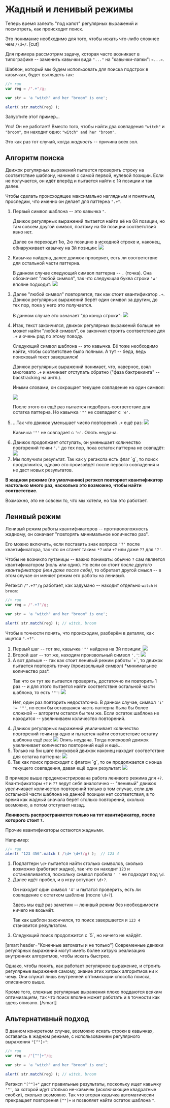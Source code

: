 # Жадный и ленивый режимы

Теперь время залезть "под капот" регулярных выражений и посмотреть, как происходит поиск.

Это понимание необходимо для того, чтобы искать что-либо сложнее чем <code class="pattern">/\d+/</code>.
[cut]

Для примера рассмотрим задачу, которая часто возникает в типографике -- заменить кавычки вида `"..."` на "кавычки-лапки": `«...»`.

Шаблон, который мы будем использовать для поиска подстрок в кавычках, будет выглядеть так:

```js
//+ run
var reg = /".+"/g;

var str = 'a "witch" and her "broom" is one';

alert( str.match(reg) );
```

Запустите этот пример... 

Упс! Он не работает! Вместо того, чтобы найти два совпадения <code class="match">"witch"</code> и <code class="match">"broom"</code>, он находит одно: <code class="match">"witch" and her "broom"</code>.

Это как раз тот случай, когда *жадность* -- причина всех зол.

## Алгоритм поиска

Движок регулярных выражений пытается проверить строку на соответствие шаблону, начиная с самой первой, нулевой позиции. Если не получается, он идёт вперёд и пытается найти с 1й позиции и так далее.

Чтобы сделать происходящее максимально наглядным и понятным, проследим, что именно он делает для паттерна <code class="pattern">".+"</code>.

<ol>
<li>Первый символ шаблона -- это кавычка <code class="pattern">"</code>. 

Движок регулярных выражений пытается найти её на 0й позиции, но там совсем другой символ, поэтому на 0й позиции соответствия явно нет.

Далее он переходит 1ю, 2ю позицию в исходной строке и, наконец, обнаруживает кавычку на 3й позиции:
<img src="witch_greedy1.png">
</li>
<li>Кавычка найдена, далее движок проверяет, есть ли соответствие для остальной части паттерна. 

В данном случае следующий символ паттерна -- `.` (точка). Она обозначает "любой символ", так что следующая буква строки <code class="match">'w'</code> вполне подходит:
<img src="witch_greedy2.png">
</li>
<li>Далее "любой символ" повторяется, так как стоит квантификатор <code class="pattern">.+</code>. Движок регулярных выражений берёт один символ за другим, до тех пор, пока у него это получается. 

В данном случае это означает "до конца строки":
<img src="witch_greedy3.png">
</li>
<li>Итак, текст закончился, движок регулярных выражений больше не может найти "любой символ", он закончил строить соответствие для <code class="pattern">.+</code> и очень рад по этому поводу.

Следующий символ шаблона -- это кавычка. Её тоже необходимо найти, чтобы соответствие было полным. А тут -- беда, ведь поисковый текст завершился!

Движок регулярных выражений понимает, что, наверное, взял многовато <code class="pattern">.+</code> и начинает отступать обратно ("фаза бэктрекинга" -- backtracking на англ.).

Иными словами, он сокращает текущее совпадение на один символ:

<img src="witch_greedy4.png">

После этого он ещё раз пытается подобрать соответствие для остатка паттерна. Но кавычка <code class="pattern">'"'</code> не совпадает с <code class="subject">'e'</code>.</li>
<li>...Так что движок уменьшает число повторений <code class="pattern">.+</code> ещё раз:

<img src="witch_greedy5.png">

Кавычка <code class="pattern">'"'</code> не совпадает с <code class="subject">'n'</code>. Опять неудача.</li>
<li>Движок продолжает отступать, он уменьшает количество повторений точки <code class="pattern">'.'</code> до тех пор, пока остаток паттерна не совпадёт:

<img src="witch_greedy6.png">
</li>
<li>Мы получили результат. Так как у регэкспа есть флаг `g`, то поиск продолжится, однако это произойдёт после первого совпадения и не даст новых результатов.</li>
</ol>

**В жадном режиме (по умолчанию) регэксп повторяет квантификатор настолько много раз, насколько это возможно, чтобы найти соответствие.**

Возможно, это не совсем то, что мы хотели, но так это работает.

## Ленивый режим

Ленивый режим работы квантификаторов -- противоположность жадному, он означает "повторять минимальное количество раз".

Его можно включить, если поставить знак вопроса <code class="pattern">'?'</code> после квантификатора, так что он станет таким: <code class="pattern">*?</code> или <code class="pattern">+?</code> или даже <code class="pattern">??</code> для <code class="pattern">'?'</code>.

Чтобы не возникло путаницы -- важно понимать: обычно `?` сам является квантификатором (ноль или один). Но если он стоит *после другого квантификатора (или даже после себя)*, то обретает другой смысл -- в этом случае он меняет режим его работы на ленивый.

Регэксп <code class="pattern">/".+?"/g</code> работает, как задумано -- находит отдельно <code class="match">witch</code> и <code class="match">broom</code>:

```js
//+ run
var reg = /".+?"/g;

var str = 'a "witch" and her "broom" is one';

alert( str.match(reg) ); // witch, broom
```

Чтобы в точности понять, что происходим, разберём в деталях, как ищется <code class="pattern">".+?"</code>.

<ol>
<li>Первый шаг -- тот же, кавычка <code class="pattern">'"'</code> найдена на 3й позиции:
<img src="witch_greedy1.png">
</li>

<li>Второй шаг -- тот же, находим произвольный символ <code class="pattern">'.'</code>:
<img src="witch_greedy2.png">
</li>

<li>А вот дальше -- так как стоит ленивый режим работы `+`, то движок пытается повторять точку (произвольный символ) *минимальное количество раз*.

Так что он тут же пытается проверить, достаточно ли повторить 1 раз -- и для этого пытается найти соответствие остальной части шаблона, то есть <code class="pattern">'"'</code>:
<img src="witch_lazy3.png">

Нет, один раз повторить недостаточно. В данном случае, символ `'i' != '"'`, но если бы оставшаяся часть паттерна была бы более сложной -- алгоритм остался бы тем же. Если остаток шаблона не находится -- увеличиваем количество повторений.
</li>
<li>Движок регулярных выражений увиличивает количество повторений точки на одно и пытается найти соответствие остатку шаблона ещё раз:

<img src="witch_lazy4.png">
Опять неудача. Тогда поисковой движок увеличивает количество повторений ещё и ещё...
</li>
<li>Только на 5м шаге поисковой движок наконец находит соответствие для остатка паттерна:

<img src="witch_lazy5.png">
</li>
<li>Так как поиск происходит с флагом `g`, то он продолжается с конца текущего совпадения, давая ещё один результат:

<img src="witch_lazy6.png">
</li>
</ol>

В примере выше продемонстрирована работа ленивого режима для <code class="pattern">+?</code>. Квантификаторы  <code class="pattern">+?</code> и <code class="pattern">??</code> ведут себя аналогично -- "ленивый" движок увеличивает количество повторений только в том случае, если для остальной части шаблона на данной позиции нет соответствия, в то время как жадный сначала берёт столько повторений, сколько возможно, а потом отступает назад.

**Ленивость распространяется только на тот квантификатор, после которого стоит `?`.**

Прочие квантификаторы остаются жадными.

Например:

```js
//+ run
alert( "123 456".match ( /\d+ \d+?/g) );  // 123 4
```

<ol>
<li>Подпаттерн <code class="pattern">\d+</code> пытается найти столько символов, сколько возможно (работает жадно), так что он находит <code class="match">123</code> и останавливается, поскольку символ пробела <code class="pattern">' '</code> не подходит под <code class="pattern">\d</code>.</li>
<li>Далее идёт пробел, и в игру вступает <code class="pattern">\d+?</code>. 

Он находит один символ <code class="match">'4'</code> и пытатся проверить, есть ли совпадение с остатком шаблона (после <code class="pattern">\d+?</code>).

Здесь мы ещё раз заметим -- ленивый режим без необходимости ничего не возьмёт.

Так как шаблон закончился, то поиск завершается и <code class="match">123 4</code> становится результатом.</li>
<li>Следующий поиск продолжится с `5`, но ничего не найдёт.</li>
</ol>

[smart header="Конечные автоматы и не только"]
Современные движки регулярных выражений могут иметь более хитрую реализацию внутренних алгоритмов, чтобы искать быстрее.

Однако, чтобы понять, как работает регулярное выражение, и строить регулярные выражения самому, знание этих хитрых алгоритмов ни к чему. Они служат лишь внутренней оптимизации способа поиска, описанного выше.

Кроме того, сложные регулярные выражения плохо поддаются всяким оптимизациям, так что поиск вполне может работать и в точности как здесь описано.
[/smart]

## Альтернативный подход

В данном конкретном случае, возможно искать строки в кавычках, оставаясь в жадном режиме, с использованием регулярного выражения <code class="pattern">"[^"]+"</code>:

```js
//+ run
var reg = /"[^"]+"/g;

var str = 'a "witch" and her "broom" is one';

alert( str.match(reg) ); // witch, broom
```

Регэксп <code class="pattern">"[^"]+"</code> даст правильные результаты, поскольку ищет кавычку <code class="pattern">'"'</code>, за которой идут столько не-кавычек (исключающие квадратные скобки), сколько возможно. Так что вторая кавычка автоматически прекращает повторения <code class="pattern">[^"]+</code> и позволяет найти остаток шаблона <code class="pattern">"</code>.



